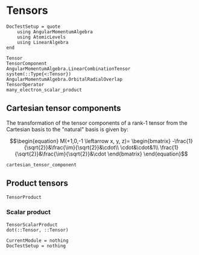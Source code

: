 # Tensors

```@meta
DocTestSetup = quote
    using AngularMomentumAlgebra
    using AtomicLevels
    using LinearAlgebra
end
```

```@docs
Tensor
TensorComponent
AngularMomentumAlgebra.LinearCombinationTensor
system(::Type{<:Tensor})
AngularMomentumAlgebra.OrbitalRadialOverlap
TensorOperator
many_electron_scalar_product
```

## Cartesian tensor components

The transformation of the tensor components of a rank-1 tensor from
the Cartesian basis to the "natural" basis is given by:

```math
\begin{equation}
M(+1,0,-1 \leftarrow x, y, z)=
\begin{bmatrix}
-\frac{1}{\sqrt{2}}&\frac{\im}{\sqrt{2}}&\cdot\\
\cdot&\cdot&1\\
\frac{1}{\sqrt{2}}&\frac{\im}{\sqrt{2}}&\cdot
\end{bmatrix}
\end{equation}
```

```@docs
cartesian_tensor_component
```

## Product tensors

```@docs
TensorProduct
```

### Scalar product

```@docs
TensorScalarProduct
dot(::Tensor, ::Tensor)
```

```@meta
CurrentModule = nothing
DocTestSetup = nothing
```
